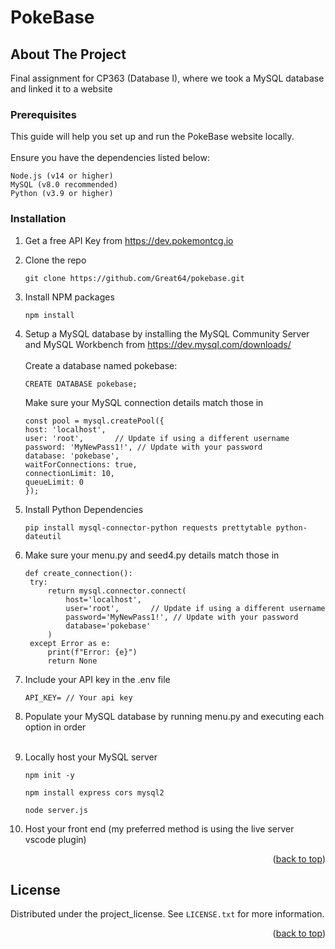 # PokeBase

<a id="readme-top"></a>


<!-- ABOUT THE PROJECT -->
## About The Project

Final assignment for CP363 (Database I), where we took a MySQL database and linked it to a website

<!-- GETTING STARTED -->

### Prerequisites

This guide will help you set up and run the PokeBase website locally.
</br>
</br>
Ensure you have the dependencies listed below:
```
Node.js (v14 or higher)
MySQL (v8.0 recommended)
Python (v3.9 or higher)
```
### Installation

1. Get a free API Key from https://dev.pokemontcg.io
2. Clone the repo
   ```
   git clone https://github.com/Great64/pokebase.git
   ```
3. Install NPM packages
   ```
   npm install
   ```
4. Setup a MySQL database by installing the MySQL Community Server and MySQL Workbench from
   https://dev.mysql.com/downloads/
   </br>
   </br>
   Create a database named pokebase:
   ```
   CREATE DATABASE pokebase;
   ```
   Make sure your MySQL connection details match those in
   ```
   const pool = mysql.createPool({
   host: 'localhost',  
   user: 'root',       // Update if using a different username
   password: 'MyNewPass1!', // Update with your password
   database: 'pokebase',
   waitForConnections: true,
   connectionLimit: 10,
   queueLimit: 0
   });
   ```
5. Install Python Dependencies
   ```
   pip install mysql-connector-python requests prettytable python-dateutil
   ```
6. Make sure your menu.py and seed4.py details match those in
   ```
   def create_connection():
    try:
        return mysql.connector.connect(
            host='localhost',
            user='root',       // Update if using a different username
            password='MyNewPass1!', // Update with your password
            database='pokebase'
        )
    except Error as e:
        print(f"Error: {e}")
        return None
   ```
7. Include your API key in the .env file
   ```
   API_KEY= // Your api key
   ```
8. Populate your MySQL database by running menu.py and executing each option in order
   </br>
   </br>
9. Locally host your MySQL server
   ```
   npm init -y
   ```
   ```
   npm install express cors mysql2
   ```
   ```
   node server.js
   ```

10. Host your front end (my preferred method is using the live server vscode plugin)

<p align="right">(<a href="#readme-top">back to top</a>)</p>


<!-- LICENSE -->
## License

Distributed under the project_license. See `LICENSE.txt` for more information.

<p align="right">(<a href="#readme-top">back to top</a>)</p>
